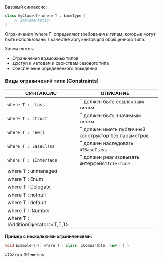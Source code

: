 
Базовый синтаксис:

```C#
class MyClass<T> where T : BaseType {
    // implementation
}
```

Ограничения 'where T' определяют требования к типам, которые могут быть использованы в качестве аргументов для обобщенного типа.

Зачем нужны:

 - Ограничения возможных типов
 - Доступ к методам и свойствам базового типа
 - Обеспечение определенного поведения


### Виды ограничений типа (Constraints)

| СИНТАКСИС                           | ОПИСАНИЕ                                            |     |
| ----------------------------------- | --------------------------------------------------- | --- |
| `where T : class`                   | T должен быть ссылочным типом                       |     |
| `where T : struct`                  | T должен быть значимым типом                        |     |
| `where T : new()`                   | T должен иметь публичный конструктор без параметров |     |
| `where T : BaseClass`               | T должен наследовать от`BaseClass`                  |     |
| `where T : IInterface`              | T должен реализовывать интерфейс`IInterface`        |     |
| where T : unmanaged                 |                                                     |     |
| where T : Enum                      |                                                     |     |
| where T : Delegate                  |                                                     |     |
| where T : notnull                   |                                                     |     |
| where T : default                   |                                                     |     |
| where T : INumber<T>                |                                                     |     |
| where T : IAdditionOperators<T,T,T> |                                                     |     |

**Пример с несколькими ограничениями:**

```C#
void Example<T>() where T : class, IComparable, new() { }
```



#Csharp #Generics 